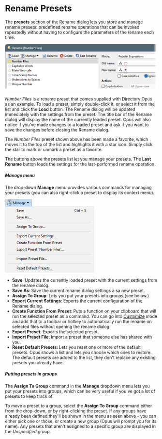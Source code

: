 # Rename Presets

The **presets** section of the Rename dialog lets you store and manage rename presets: predefined rename operations that can be invoked repeatedly without having to configure the parameters of the rename each time.

![](/Manual/images/media/13/rename_preset_example.png)

*Number Files* is a rename preset that comes supplied with Directory Opus as an example. To load a preset, simply double-click it, or select it from the list and click the **Load** button. The Rename dialog will be updated immediately with the settings from the preset. The title bar of the Rename dialog will display the name of the currently loaded preset. Opus will also notice if you’ve made changes to a loaded preset and ask if you want to save the changes before closing the Rename dialog.

The *Number Files* preset shown above has been made a favorite, which moves it to the top of the list and highlights it with a star icon. Simply click the star to mark or unmark a preset as a favorite.

The buttons above the presets list let you manage your presets. The **Last Rename** button loads the settings for the last-performed rename operation.

##### Manage menu

The drop-down **Manage** menu provides various commands for managing your presets (you can also right-click a preset to display its context menu).

![](/Manual/images/media/13/preset_management_menu.png)

- **Save**: Updates the currently loaded preset with the current settings from the rename dialog.
- **Save As**: Save the current rename dialog settings a sa new preset.
- **Assign To Group**: Lets you put your presets into groups (see below.)
- **Export Current Settings**: Exports the current configuration of the Rename dialog.
- **Create Function From Preset**: Puts a function on your clipboard that will run the selected preset as a command. You can go into [Customize](/Manual/customize/README.md) mode and add that to a toolbar or hotkey to automatically run the rename on selected files without opening the rename dialog.
- **Export Preset**: Exports the selected preset.
- **Import Preset File**: Import a preset that someone else has shared with you.
- **Reset Default Presets**: Lets you reset one or more of the default presets. Opus shows a list and lets you choose which ones to restore. The default presets are added to the list, they don't replace any existing presets you already have.

##### Putting presets in groups

The **Assign To Group** command in the **Manage** dropdown menu lets you put your presets into groups, which can be very useful if you've got a lot of presets to keep track of.

To move a preset to a group, select the **Assign To Group** command either from the drop-down, or by right-clicking the preset. If any groups have already been defined they'll be shown in the menu as seen above - you can either pick one or those, or create a new group (Opus will prompt you for its name). Any presets that aren't assigned to a specific group are displayed in the *Unspecified* group.
